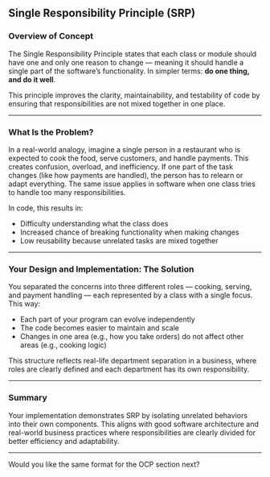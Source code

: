﻿## **Single Responsibility Principle (SRP)**

### **Overview of Concept**

The Single Responsibility Principle states that each class or module should have one and only one reason to change — meaning it should handle a single part of the software’s functionality.
In simpler terms: **do one thing, and do it well**.

This principle improves the clarity, maintainability, and testability of code by ensuring that responsibilities are not mixed together in one place.

---

### **What Is the Problem?**

In a real-world analogy, imagine a single person in a restaurant who is expected to cook the food, serve customers, and handle payments. This creates confusion, overload, and inefficiency.
If one part of the task changes (like how payments are handled), the person has to relearn or adapt everything. The same issue applies in software when one class tries to handle too many responsibilities.

In code, this results in:

* Difficulty understanding what the class does
* Increased chance of breaking functionality when making changes
* Low reusability because unrelated tasks are mixed together

---

### **Your Design and Implementation: The Solution**

You separated the concerns into three different roles — cooking, serving, and payment handling — each represented by a class with a single focus.
This way:

* Each part of your program can evolve independently
* The code becomes easier to maintain and scale
* Changes in one area (e.g., how you take orders) do not affect other areas (e.g., cooking logic)

This structure reflects real-life department separation in a business, where roles are clearly defined and each department has its own responsibility.

---

### **Summary**

Your implementation demonstrates SRP by isolating unrelated behaviors into their own components. This aligns with good software architecture and real-world business practices where responsibilities are clearly divided for better efficiency and adaptability.

---

Would you like the same format for the OCP section next?
